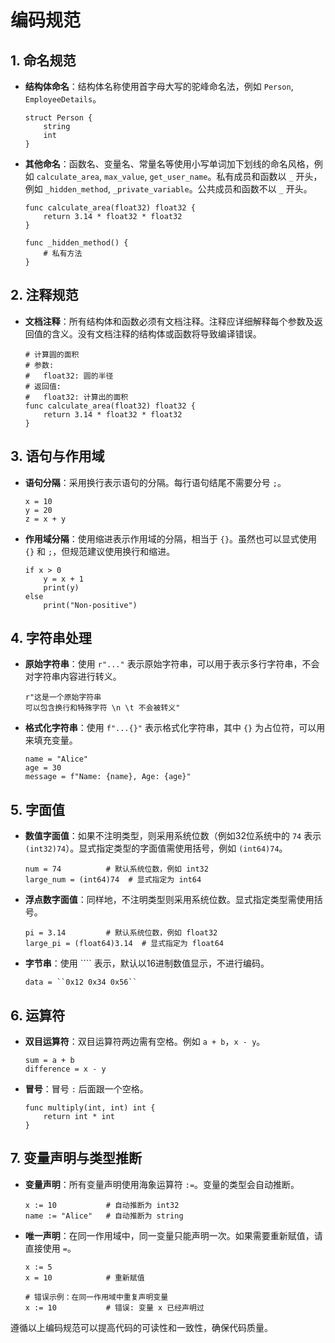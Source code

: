 # 编码规范

## 1. 命名规范

- **结构体命名**：结构体名称使用首字母大写的驼峰命名法，例如 `Person`, `EmployeeDetails`。
  
  ```language
  struct Person {
      string
      int
  }
  ```

- **其他命名**：函数名、变量名、常量名等使用小写单词加下划线的命名风格，例如 `calculate_area`, `max_value`, `get_user_name`。私有成员和函数以 `_` 开头，例如 `_hidden_method`, `_private_variable`。公共成员和函数不以 `_` 开头。

  ```language
  func calculate_area(float32) float32 {
      return 3.14 * float32 * float32
  }
  
  func _hidden_method() {
      # 私有方法
  }
  ```

## 2. 注释规范

- **文档注释**：所有结构体和函数必须有文档注释。注释应详细解释每个参数及返回值的含义。没有文档注释的结构体或函数将导致编译错误。

  ```language
  # 计算圆的面积
  # 参数:
  #   float32: 圆的半径
  # 返回值:
  #   float32: 计算出的面积
  func calculate_area(float32) float32 {
      return 3.14 * float32 * float32
  }
  ```

## 3. 语句与作用域

- **语句分隔**：采用换行表示语句的分隔。每行语句结尾不需要分号 `;`。
  
  ```language
  x = 10
  y = 20
  z = x + y
  ```

- **作用域分隔**：使用缩进表示作用域的分隔，相当于 `{}`。虽然也可以显式使用 `{}` 和 `;`，但规范建议使用换行和缩进。

  ```language
  if x > 0
      y = x + 1
      print(y)
  else
      print("Non-positive")
  ```

## 4. 字符串处理

- **原始字符串**：使用 `r"..."` 表示原始字符串，可以用于表示多行字符串，不会对字符串内容进行转义。

  ```language
  r"这是一个原始字符串
  可以包含换行和特殊字符 \n \t 不会被转义"
  ```

- **格式化字符串**：使用 `f"...{}"` 表示格式化字符串，其中 `{}` 为占位符，可以用来填充变量。

  ```language
  name = "Alice"
  age = 30
  message = f"Name: {name}, Age: {age}"
  ```

## 5. 字面值

- **数值字面值**：如果不注明类型，则采用系统位数（例如32位系统中的 `74` 表示 `(int32)74`）。显式指定类型的字面值需使用括号，例如 `(int64)74`。

  ```language
  num = 74          # 默认系统位数，例如 int32
  large_num = (int64)74  # 显式指定为 int64
  ```

- **浮点数字面值**：同样地，不注明类型则采用系统位数。显式指定类型需使用括号。

  ```language
  pi = 3.14         # 默认系统位数，例如 float32
  large_pi = (float64)3.14  # 显式指定为 float64
  ```

- **字节串**：使用 ```` 表示，默认以16进制数值显示，不进行编码。

  ```language
  data = ``0x12 0x34 0x56``
  ```

## 6. 运算符

- **双目运算符**：双目运算符两边需有空格。例如 `a + b`，`x - y`。

  ```language
  sum = a + b
  difference = x - y
  ```

- **冒号**：冒号 `:` 后面跟一个空格。

  ```language
  func multiply(int, int) int {
      return int * int
  }
  ```

## 7. 变量声明与类型推断

- **变量声明**：所有变量声明使用海象运算符 `:=`。变量的类型会自动推断。

  ```language
  x := 10           # 自动推断为 int32
  name := "Alice"   # 自动推断为 string
  ```

- **唯一声明**：在同一作用域中，同一变量只能声明一次。如果需要重新赋值，请直接使用 `=`。

  ```language
  x := 5
  x = 10            # 重新赋值

  # 错误示例：在同一作用域中重复声明变量
  x := 10           # 错误: 变量 x 已经声明过
  ```

遵循以上编码规范可以提高代码的可读性和一致性，确保代码质量。
